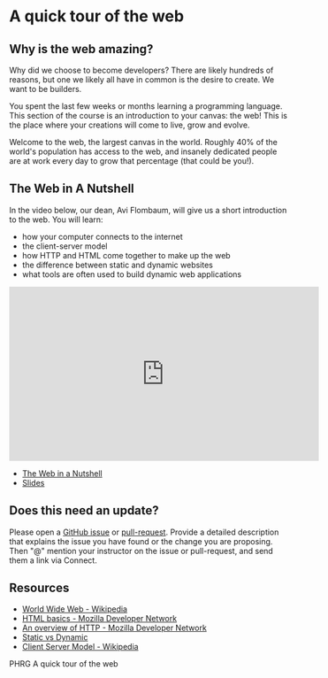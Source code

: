 # A quick tour of the web

## Why is the web amazing?

Why did we choose to become developers? There are likely hundreds of reasons,
but one we likely all have in common is the desire to create. We want to be
builders.

You spent the last few weeks or months learning a programming language. This
section of the course is an introduction to your canvas: the web! This is the
place where your creations will come to live, grow and evolve.

Welcome to the web, the largest canvas in the world. Roughly 40% of the world's
population has access to the web, and insanely dedicated people are at work
every day to grow that percentage (that could be you!).

## The Web in A Nutshell

In the video below, our dean, Avi Flombaum, will give us a short introduction to the web. You will learn:
- how your computer connects to the internet
- the client-server model
- how HTTP and HTML come together to make up the web
- the difference between static and dynamic websites
- what tools are often used to build dynamic web applications


<iframe width="560" height="315" src="https://www.youtube.com/embed/7AS96jRnquI?rel=0&modestbranding=1" frameborder="0" allowfullscreen></iframe>

* [The Web in a Nutshell][TWINS]
* [Slides][]

## Does this need an update?

Please open a [GitHub issue](https://github.com/learn-co-curriculum/phrg-a-quick-tour-of-the-web/issues) or [pull-request](https://github.com/learn-co-curriculum/phrg-a-quick-tour-of-the-web/pulls). Provide a detailed description that explains the issue you have found or the change you are proposing. Then "@" mention your instructor on the issue or pull-request, and send them a link via Connect.

## Resources

- [World Wide Web - Wikipedia](https://en.wikipedia.org/wiki/World_Wide_Web)
- [HTML basics - Mozilla Developer Network](https://developer.mozilla.org/en-US/docs/Learn/Getting_started_with_the_web/HTML_basics)
- [An overview of HTTP - Mozilla Developer Network](https://developer.mozilla.org/en-US/docs/Web/HTTP/Overview)
- [Static vs Dynamic](https://noahveltman.com/static-dynamic/)
- [Client Server Model - Wikipedia](https://en.wikipedia.org/wiki/Client%E2%80%93server_model)

[TWINS]: https://www.youtube.com/watch?v=7AS96jRnquI
[Slides]: https://docs.google.com/presentation/d/1m6SPR13MdfF7YRhfx7HtvkOmFnrRyVQOEFgWhI8Bc0I/edit?usp=sharing
<p data-visibility='hidden'>PHRG A quick tour of the web</p>

